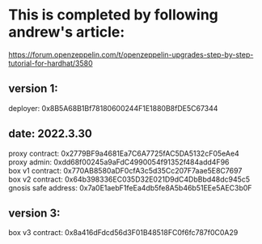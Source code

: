 # This is completed by following andrew's article:
https://forum.openzeppelin.com/t/openzeppelin-upgrades-step-by-step-tutorial-for-hardhat/3580

## version 1:
deployer: 0x8B5A68B1Bf78180600244F1E1880B8fDE5C67344

## date: 2022.3.30
proxy contract: 0x2779BF9a4681Ea7C6A7725fAC5DA5132cF05eAe4 \
proxy admin: 0xdd68f00245a9aFdC4990054f91352f484add4F96 \
box v1 contract: 0x770AB8580aDF0cfA3c5d35Cc207F7aae5E8C7697 \
box v2 contract: 0x64b398336EC035D32E021D9dC4DbBbd48dc945c5 \
gnosis safe address: 0x7a0E1aebF1feEa4db5fe8A5b46b51EEe5AEC3b0F

## version 3:
box v3 contract: 0x8a416dFdcd56d3F01B48518FC0f6fc787f0C0A29